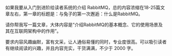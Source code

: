 如果我要从入门到进阶给读者系统的介绍 RabbitMQ，总的内容浓缩在18-25篇文章左右，第一章的标题是：与兔子的第一次邂逅：什么是RabbitMQ。

请你帮我写一篇文章，大体内容是“介绍RabbitMQ的基本概念、它的使用场景及其在互联网架构中的作用”。

要求内容风趣幽默，富有文采，让人通俗易懂的同时，专业度很高。可以吸引读者有继续阅读的兴趣，并且内容充实，干货满满，不少于 2000 字。